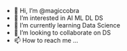 - 👋 Hi, I’m @magiccobra
- 👀 I’m interested in AI ML DL DS
- 🌱 I’m currently learning Data Science
- 💞️ I’m looking to collaborate on DS
- 📫 How to reach me ...

<!---
magiccobra/magiccobra is a ✨ special ✨ repository because its `README.md` (this file) appears on your GitHub profile.
You can click the Preview link to take a look at your changes.
--->
